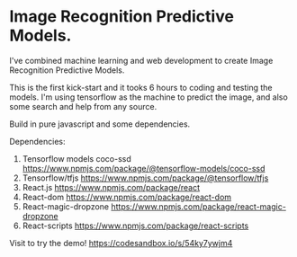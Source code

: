 # Image Recognition Predictive Models.
I've combined machine learning and web development to create Image Recognition Predictive Models.

This is the first kick-start and it tooks 6 hours to coding and testing the models. I'm using tensorflow as the machine to predict the image, and also some search and help from any source.

Build in pure javascript and some dependencies.

Dependencies:
1. Tensorflow models coco-ssd https://www.npmjs.com/package/@tensorflow-models/coco-ssd
2. Tensorflow/tfjs https://www.npmjs.com/package/@tensorflow/tfjs
3. React.js https://www.npmjs.com/package/react
4. React-dom https://www.npmjs.com/package/react-dom
5. React-magic-dropzone https://www.npmjs.com/package/react-magic-dropzone
6. React-scripts https://www.npmjs.com/package/react-scripts

Visit to try the demo!
https://codesandbox.io/s/54ky7ywjm4



